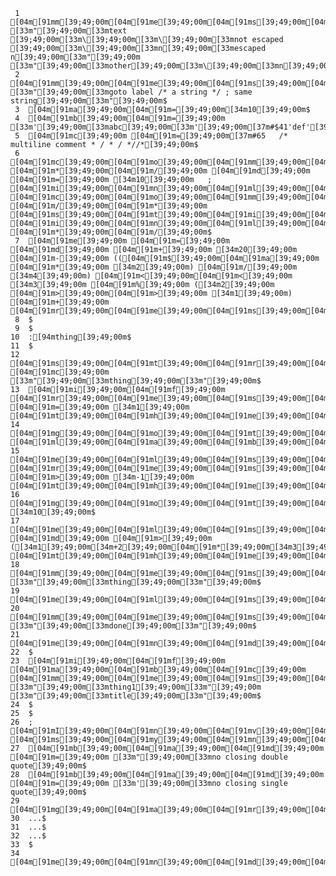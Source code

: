      1	[04m[91mm[39;49;00m[04m[91me[39;49;00m[04m[91ms[39;49;00m[04m[91ms[39;49;00m[04m[91ma[39;49;00m[04m[91mg[39;49;00m[04m[91me[39;49;00m[04m[91mb[39;49;00m[04m[91mo[39;49;00m[04m[91mx[39;49;00m [33m"[39;49;00m[33mtext [39;49;00m[33m\[39;49;00m[33m\[39;49;00m[33mnot escaped [39;49;00m[33m\[39;49;00m[33mn[39;49;00m[33mescaped n[39;49;00m[33m"[39;49;00m [33m"[39;49;00m[33mother[39;49;00m[33m\[39;49;00m[33mn[39;49;00m[33m\[39;49;00m[33mr[39;49;00m[33mthing[39;49;00m[33m"[39;49;00m$
     2	[04m[91mm[39;49;00m[04m[91me[39;49;00m[04m[91ms[39;49;00m[04m[91ms[39;49;00m[04m[91ma[39;49;00m[04m[91mg[39;49;00m[04m[91me[39;49;00m[04m[91mb[39;49;00m[04m[91mo[39;49;00m[04m[91mx[39;49;00m [33m"[39;49;00m[33mgoto label /* a string */ ; same string[39;49;00m[33m"[39;49;00m$
     3	[04m[91ma[39;49;00m[04m[91m=[39;49;00m[34m10[39;49;00m$
     4	[04m[91mb[39;49;00m[04m[91m=[39;49;00m  [33m'[39;49;00m[33mabc[39;49;00m[33m'[39;49;00m[37m#$41'def'[39;49;00m$
     5	[04m[91mc[39;49;00m [04m[91m=[39;49;00m[37m#65   /* multiline comment * / * / *//*[39;49;00m$
     6	[04m[91mc[39;49;00m[04m[91mo[39;49;00m[04m[91mm[39;49;00m[04m[91mm[39;49;00m[04m[91me[39;49;00m[04m[91mn[39;49;00m[04m[91mt[39;49;00m [04m[91m*[39;49;00m[04m[91m/[39;49;00m [04m[91md[39;49;00m [04m[91m=[39;49;00m [34m10[39;49;00m   ; [04m[91mi[39;49;00m[04m[91mn[39;49;00m[04m[91ml[39;49;00m[04m[91mi[39;49;00m[04m[91mn[39;49;00m[04m[91me[39;49;00m [04m[91mc[39;49;00m[04m[91mo[39;49;00m[04m[91mm[39;49;00m[04m[91mm[39;49;00m[04m[91me[39;49;00m[04m[91mn[39;49;00m[04m[91mt[39;49;00m [04m[91m/[39;49;00m[04m[91m*[39;49;00m [04m[91ms[39;49;00m[04m[91mt[39;49;00m[04m[91mi[39;49;00m[04m[91ml[39;49;00m[04m[91ml[39;49;00m [04m[91mi[39;49;00m[04m[91mn[39;49;00m[04m[91ml[39;49;00m[04m[91mi[39;49;00m[04m[91mn[39;49;00m[04m[91me[39;49;00m [04m[91m*[39;49;00m[04m[91m/[39;49;00m$
     7	[04m[91me[39;49;00m [04m[91m=[39;49;00m [04m[91md[39;49;00m [04m[91m+[39;49;00m [34m20[39;49;00m [04m[91m-[39;49;00m (([04m[91m$[39;49;00m[04m[91ma[39;49;00m [04m[91m*[39;49;00m [34m2[39;49;00m) [04m[91m/[39;49;00m [34m4[39;49;00m) [04m[91m<[39;49;00m[04m[91m<[39;49;00m [34m3[39;49;00m [04m[91m%[39;49;00m ([34m2[39;49;00m [04m[91m>[39;49;00m[04m[91m>[39;49;00m [34m1[39;49;00m) [04m[91m+[39;49;00m [04m[91mr[39;49;00m[04m[91me[39;49;00m[04m[91ms[39;49;00m[04m[91mu[39;49;00m[04m[91ml[39;49;00m[04m[91mt[39;49;00m$
     8	$
     9	$
    10	:[94mthing[39;49;00m$
    11	$
    12	[04m[91ms[39;49;00m[04m[91mt[39;49;00m[04m[91mr[39;49;00m[04m[91mc[39;49;00m[04m[91mo[39;49;00m[04m[91mm[39;49;00m[04m[91mp[39;49;00m[04m[91ma[39;49;00m[04m[91mr[39;49;00m[04m[91me[39;49;00m [04m[91mc[39;49;00m [33m"[39;49;00m[33mthing[39;49;00m[33m"[39;49;00m$
    13	[04m[91mi[39;49;00m[04m[91mf[39;49;00m [04m[91mr[39;49;00m[04m[91me[39;49;00m[04m[91ms[39;49;00m[04m[91mu[39;49;00m[04m[91ml[39;49;00m[04m[91mt[39;49;00m [04m[91m=[39;49;00m [34m1[39;49;00m [04m[91mt[39;49;00m[04m[91mh[39;49;00m[04m[91me[39;49;00m[04m[91mn[39;49;00m$
    14	    [04m[91mg[39;49;00m[04m[91mo[39;49;00m[04m[91mt[39;49;00m[04m[91mo[39;49;00m [04m[91ml[39;49;00m[04m[91ma[39;49;00m[04m[91mb[39;49;00m[04m[91me[39;49;00m[04m[91ml[39;49;00m[04m[91m_[39;49;00m$
    15	[04m[91me[39;49;00m[04m[91ml[39;49;00m[04m[91ms[39;49;00m[04m[91me[39;49;00m[04m[91mi[39;49;00m[04m[91mf[39;49;00m [04m[91mr[39;49;00m[04m[91me[39;49;00m[04m[91ms[39;49;00m[04m[91mu[39;49;00m[04m[91ml[39;49;00m[04m[91mt[39;49;00m [04m[91m>[39;49;00m [34m-1[39;49;00m [04m[91mt[39;49;00m[04m[91mh[39;49;00m[04m[91me[39;49;00m[04m[91mn[39;49;00m$
    16	    [04m[91mg[39;49;00m[04m[91mo[39;49;00m[04m[91mt[39;49;00m[04m[91mo[39;49;00m [34m10[39;49;00m$
    17	[04m[91me[39;49;00m[04m[91ml[39;49;00m[04m[91ms[39;49;00m[04m[91me[39;49;00m[04m[91mi[39;49;00m[04m[91mf[39;49;00m [04m[91md[39;49;00m [04m[91m>[39;49;00m ([34m1[39;49;00m[34m+2[39;49;00m[04m[91m*[39;49;00m[34m3[39;49;00m)[04m[91m/[39;49;00m[34m7[39;49;00m [04m[91mt[39;49;00m[04m[91mh[39;49;00m[04m[91me[39;49;00m[04m[91mn[39;49;00m$
    18	    [04m[91mm[39;49;00m[04m[91me[39;49;00m[04m[91ms[39;49;00m[04m[91ms[39;49;00m[04m[91ma[39;49;00m[04m[91mg[39;49;00m[04m[91me[39;49;00m[04m[91mb[39;49;00m[04m[91mo[39;49;00m[04m[91mx[39;49;00m [33m"[39;49;00m[33mthing[39;49;00m[33m"[39;49;00m$
    19	[04m[91me[39;49;00m[04m[91ml[39;49;00m[04m[91ms[39;49;00m[04m[91me[39;49;00m$
    20	    [04m[91mm[39;49;00m[04m[91me[39;49;00m[04m[91ms[39;49;00m[04m[91ms[39;49;00m[04m[91ma[39;49;00m[04m[91mg[39;49;00m[04m[91me[39;49;00m[04m[91mb[39;49;00m[04m[91mo[39;49;00m[04m[91mx[39;49;00m [33m"[39;49;00m[33mdone[39;49;00m[33m"[39;49;00m$
    21	[04m[91me[39;49;00m[04m[91mn[39;49;00m[04m[91md[39;49;00m[04m[91mi[39;49;00m[04m[91mf[39;49;00m$
    22	$
    23	[04m[91mi[39;49;00m[04m[91mf[39;49;00m [04m[91ma[39;49;00m[04m[91mb[39;49;00m[04m[91mc[39;49;00m [04m[91mm[39;49;00m[04m[91me[39;49;00m[04m[91ms[39;49;00m[04m[91ms[39;49;00m[04m[91ma[39;49;00m[04m[91mg[39;49;00m[04m[91me[39;49;00m[04m[91mb[39;49;00m[04m[91mo[39;49;00m[04m[91mx[39;49;00m [33m"[39;49;00m[33mthing1[39;49;00m[33m"[39;49;00m [33m"[39;49;00m[33mtitle[39;49;00m[33m"[39;49;00m$
    24	$
    25	$
    26	; [04m[91mI[39;49;00m[04m[91mn[39;49;00m[04m[91mv[39;49;00m[04m[91ma[39;49;00m[04m[91ml[39;49;00m[04m[91mi[39;49;00m[04m[91md[39;49;00m [04m[91ms[39;49;00m[04m[91my[39;49;00m[04m[91mn[39;49;00m[04m[91mt[39;49;00m[04m[91ma[39;49;00m[04m[91mx[39;49;00m$
    27	[04m[91mb[39;49;00m[04m[91ma[39;49;00m[04m[91md[39;49;00m [04m[91m=[39;49;00m [33m"[39;49;00m[33mno closing double quote[39;49;00m$
    28	[04m[91mb[39;49;00m[04m[91ma[39;49;00m[04m[91md[39;49;00m [04m[91m=[39;49;00m [33m'[39;49;00m[33mno closing single quote[39;49;00m$
    29	[04m[91mg[39;49;00m[04m[91ma[39;49;00m[04m[91mr[39;49;00m[04m[91mb[39;49;00m[04m[91ma[39;49;00m[04m[91mg[39;49;00m[04m[91me[39;49;00m$
    30	...$
    31	...$
    32	...$
    33	$
    34	[04m[91me[39;49;00m[04m[91mn[39;49;00m[04m[91md[39;49;00m[04m[91mg[39;49;00m[04m[91ma[39;49;00m[04m[91mr[39;49;00m[04m[91mb[39;49;00m[04m[91ma[39;49;00m[04m[91mg[39;49;00m[04m[91me[39;49;00m$
